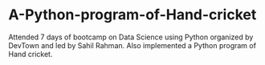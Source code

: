 # A-Python-program-of-Hand-cricket
Attended 7 days of bootcamp on Data Science using Python organized by DevTown and led by Sahil Rahman. Also implemented a Python program of Hand cricket.
